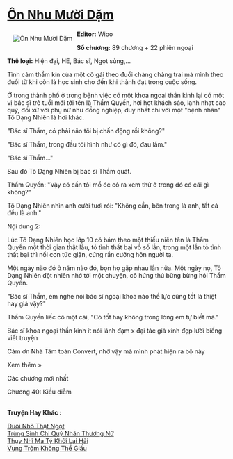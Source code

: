 <a href="https://utruyen.com/on-nhu-muoi-dam/19119/" title="Ôn Nhu Mười Dặm"><h1>Ôn Nhu Mười Dặm</h1></a><div style="display:table"><img align="right" style="float: left; padding: 10px;" src="https://utruyen.com/images/story/200x260/on-nhu-muoi-dam.jpg" alt="Ôn Nhu Mười Dặm"><b>Editor:</b> Wioo<p></p><b>Số chương:</b> 89 chương + 22 phiên ngoại<p></p><b>Thể loại:</b> Hiện đại, HE, Bác sĩ, Ngọt sủng,...<p></p>Tình cảm thầm kín của một cô gái theo đuổi chàng chàng trai mà mình theo đuổi từ khi còn là học sinh cho đến khi thành đạt trong cuộc sống.<p></p>Ở trong thành phố ở trong bệnh việc có một khoa ngoại thần kinh lại có một vị bác sĩ trẻ tuổi mới tới tên là Thẩm Quyến, hời hợt khách sáo, lạnh nhạt cao quý, đối xử với phụ nữ như đồng nghiệp, duy nhất chỉ với một "bệnh nhân" Tô Dạng Nhiên là hơi khác.<p></p>"Bác sĩ Thẩm, có phải não tôi bị chấn động rồi không?"<p></p>"Bác sĩ Thẩm, trong đầu tôi hình như có gì đó, đau lắm."<p></p>"Bác sĩ Thẩm..."<p></p>Sau đó Tô Dạng Nhiên bị bác sĩ Thẩm quát.<p></p>Thẩm Quyến: "Vậy có cần tôi mổ óc cô ra xem thử ở trong đó có cái gì không?"<p></p>Tô Dạng Nhiên nhìn anh cười tươi rói: "Không cần, bên trong là anh, tất cả đều là anh."<p></p>Nội dung 2:<p></p>Lúc Tô Dạng Nhiên học lớp 10 có bám theo một thiếu niên tên là Thẩm Quyến một thời gian thật lâu, tỏ tình thất bại vô số lần, trong một lần tỏ tình thất bại thì nổi cơn tức giận, cứng rắn cưỡng hôn người ta.<p></p>Một ngày nào đó ở năm nào đó, bọn họ gặp nhau lần nữa. Một ngày nọ, Tô Dạng Nhiên đột nhiên nhớ tới một chuyện, cô hứng thú bừng bừng hỏi Thẩm Quyến.<p></p>"Bác sĩ Thẩm, em nghe nói bác sĩ ngoại khoa nào thể lực cũng tốt là thiệt hay giả vậy?"<p></p>Thẩm Quyến liếc cô một cái, "Có tốt hay không trong lòng em tự biết mà."<p></p>Bác sĩ khoa ngoại thần kinh ít nói lãnh đạm x đại tác giả xinh đẹp lười biếng viết truyện<p></p>Cảm ơn Nhà Tâm toàn Convert, nhờ vậy mà mình phát hiện ra bộ này <p></p>Xem thêm »<p></p>Các chương mới nhất<p></p><p></p>Chương 40: Kiều diễm</div><p><br><b>Truyện Hay Khác :</b></p><a href="https://utruyen.com/duoi-nho-that-ngot/18767/" alt="Đuôi Nhỏ Thật Ngọt">Đuôi Nhỏ Thật Ngọt</a><br/><a href="https://github.com/quanluxury/truyenhot/tree/master/truyenhay/13344/" alt="Trùng Sinh Chi Quỷ Nhãn Thương Nữ">Trùng Sinh Chi Quỷ Nhãn Thương Nữ</a><br/><a href="https://github.com/quanluxury/ngontinh_sac/tree/master/truyenhay/17734/" alt="Thụy Nhĩ Ma Tý Khởi Lai Hải">Thụy Nhĩ Ma Tý Khởi Lai Hải</a><br/><a href="https://www.pinterest.com/pin/669629038333097379" alt="Vụng Trộm Không Thể Giấu">Vụng Trộm Không Thể Giấu</a><br/>
